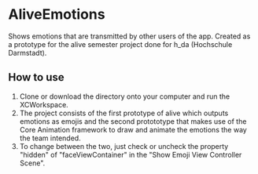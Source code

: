 # AliveEmotions
Shows emotions that are transmitted by other users of the app.
Created as a prototype for the alive semester project done for h_da (Hochschule Darmstadt).

## How to use
1. Clone or download the directory onto your computer and run the XCWorkspace.
2. The project consists of the first prototype of alive which outputs emotions as emojis and the second protototype that makes use of the Core Animation framework to draw and animate the emotions the way the team intended.
3. To change between the two, just check or uncheck the property "hidden" of "faceViewContainer" in the "Show Emoji View Controller Scene".
